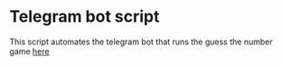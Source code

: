 # Telegram bot script

This script automates the  telegram bot that runs the guess the number game  [here](https://github.com/Akanimorex/guess-game) 

